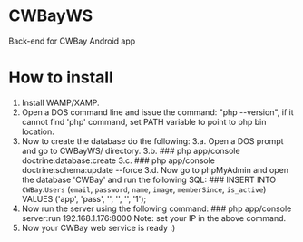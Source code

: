 # CWBayWS
Back-end for CWBay Android app

# How to install
1. Install WAMP/XAMP.
2. Open a DOS command line and issue the command: "php --version", if it cannot find 'php' command, set PATH variable to point to php bin location.
3. Now to create the database do the following:
    3.a. Open a DOS prompt and go to CWBayWS/ directory.
    3.b. ### php app/console doctrine:database:create
    3.c. ### php app/console doctrine:schema:update --force
    3.d. Now go to phpMyAdmin and open the database 'CWBay' and run the following SQL:
            ### INSERT INTO `CWBay`.`Users` (`email`, `password`, `name`, `image`, `memberSince`, `is_active`) VALUES ('app', 'pass', '', '', '', '1');
4. Now run the server using the following command:
            ### php app/console server:run 192.168.1.176:8000
   Note: set your IP in the above command.
5. Now your CWBay web service is ready :)
